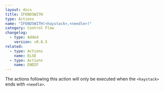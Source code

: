 ```yaml
---
layout: docs
title: IFENDSWITH
type: Actions
name: "IFENDSWITH(<haystack>,<needle>)"
category: Control Flow
changelog:
  - type: Added
    version: v0.8.5
related:
  - type: Actions
    name: ELSE
  - type: Actions
    name: ENDIF
---
```

The actions following this action will only be executed when the `<haystack>` ends with `<needle>`.
